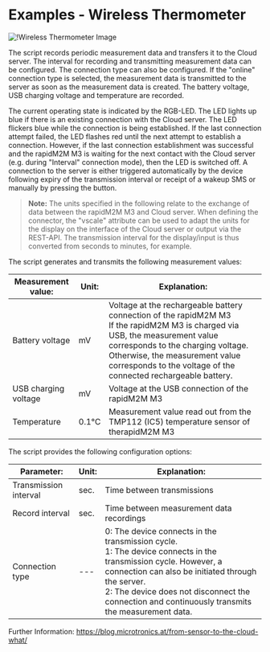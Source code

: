 # Examples - Wireless Thermometer

![!Wireless Thermometer Image](https://blog.microtronics.com/wp-content/uploads/2017/06/tutorial-wireless-thermometer.jpg)

The script records periodic measurement data and transfers it to the Cloud server. The interval for recording and transmitting measurement data can be configured. The connection type can also be configured. If the "online" connection
type is selected, the measurement data is transmitted to the server as soon as the measurement data is created. The battery voltage, USB charging voltage and temperature are recorded. 

The current operating state is indicated by the RGB-LED.
The LED lights up blue if there is an existing connection with the Cloud server. The LED flickers blue while the connection is being established. If the last connection attempt failed, the LED flashes red until the next attempt to establish
a connection. However, if the last connection establishment was successful and the rapidM2M M3 is waiting for the next contact with the Cloud server (e.g. during "Interval" connection mode), then the LED is switched off. A connection to the
server is either triggered automatically by the device following expiry of the transmission interval or receipt of a wakeup SMS or manually by pressing the button.

> **Note:** The units specified in the following relate to the exchange of data between the rapidM2M M3 and Cloud
server. When defining the connector, the "vscale" attribute can be used to adapt the units for the display on the
interface of the Cloud server or output via the REST-API. The transmission interval for the display/input is thus
converted from seconds to minutes, for example.



The script generates and transmits the following measurement values:

| Measurement value:   | Unit: | Explanation:                                                                                                                                                                                                                                                                 |
|----------------------|-------|------------------------------------------------------------------------------------------------------------------------------------------------------------------------------------------------------------------------------------------------------------------------------|
| Battery voltage      | mV    | Voltage at the rechargeable battery connection of the rapidM2M M3 </br> If the rapidM2M M3 is charged via USB, the measurement value corresponds to the charging voltage. Otherwise, the measurement value corresponds to the voltage of the connected rechargeable battery. |
| USB charging voltage | mV    | Voltage at the USB connection of the rapidM2M M3                                                                                                                                                                                                                             |
| Temperature          | 0.1°C | Measurement value read out from the TMP112 (IC5) temperature sensor of therapidM2M M3                                                                                                                                                                                        |





The script provides the following configuration options:

| Parameter:            | Unit: | Explanation:                                                                                                                                                                                                                                                                      |
|-----------------------|-------|-----------------------------------------------------------------------------------------------------------------------------------------------------------------------------------------------------------------------------------------------------------------------------------|
| Transmission interval | sec.  | Time between transmissions                                                                                                                                                                                                                                                        |
| Record interval       | sec.  | Time between measurement data recordings                                                                                                                                                                                                                                          |
| Connection type       | ---   | 0: The device connects in the transmission cycle. </br> 1: The device connects in the transmission cycle. However, a connection can also be initiated through the server. </br> 2: The device does not disconnect the connection and continuously transmits the measurement data.</br> |


Further Information: https://blog.microtronics.at/from-sensor-to-the-cloud-what/
